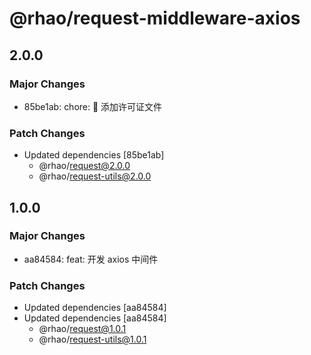 # @rhao/request-middleware-axios

## 2.0.0

### Major Changes

- 85be1ab: chore: 🤖 添加许可证文件

### Patch Changes

- Updated dependencies [85be1ab]
  - @rhao/request@2.0.0
  - @rhao/request-utils@2.0.0

## 1.0.0

### Major Changes

- aa84584: feat: 开发 axios 中间件

### Patch Changes

- Updated dependencies [aa84584]
- Updated dependencies [aa84584]
  - @rhao/request@1.0.1
  - @rhao/request-utils@1.0.1
